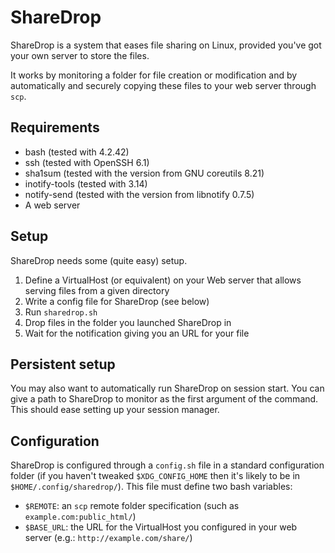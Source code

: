 ShareDrop
=========

ShareDrop is a system that eases file sharing on Linux, provided you've got
your own server to store the files.

It works by monitoring a folder for file creation or modification and by
automatically and securely copying these files to your web server through
`scp`.


Requirements
------------

* bash (tested with 4.2.42)
* ssh (tested with OpenSSH 6.1)
* sha1sum (tested with the version from GNU coreutils 8.21)
* inotify-tools (tested with 3.14)
* notify-send (tested with the version from libnotify 0.7.5)
* A web server

Setup
-----

ShareDrop needs some (quite easy) setup.

1. Define a VirtualHost (or equivalent) on your Web server that allows serving
   files from a given directory
2. Write a config file for ShareDrop (see below)
3. Run `sharedrop.sh`
4. Drop files in the folder you launched ShareDrop in
5. Wait for the notification giving you an URL for your file

Persistent setup
----------------

You may also want to automatically run ShareDrop on session start. You can give
a path to ShareDrop to monitor as the first argument of the command. This should
ease setting up your session manager.

Configuration
-------------

ShareDrop is configured through a `config.sh` file in a standard configuration
folder (if you haven't tweaked `$XDG_CONFIG_HOME` then it's likely to be in
`$HOME/.config/sharedrop/`). This file must define two bash variables:

  * `$REMOTE`: an `scp` remote folder specification (such as
    `example.com:public_html/`)
  * `$BASE_URL`: the URL for the VirtualHost you configured in your web server
    (e.g.: `http://example.com/share/`)
